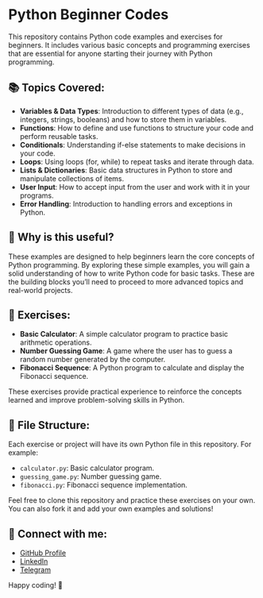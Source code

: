 # Python Beginner Codes

This repository contains Python code examples and exercises for beginners. It includes various basic concepts and programming exercises that are essential for anyone starting their journey with Python programming.

## 📚 Topics Covered:
- **Variables & Data Types**: Introduction to different types of data (e.g., integers, strings, booleans) and how to store them in variables.
- **Functions**: How to define and use functions to structure your code and perform reusable tasks.
- **Conditionals**: Understanding if-else statements to make decisions in your code.
- **Loops**: Using loops (for, while) to repeat tasks and iterate through data.
- **Lists & Dictionaries**: Basic data structures in Python to store and manipulate collections of items.
- **User Input**: How to accept input from the user and work with it in your programs.
- **Error Handling**: Introduction to handling errors and exceptions in Python.
  
## 🚀 Why is this useful?
These examples are designed to help beginners learn the core concepts of Python programming. By exploring these simple examples, you will gain a solid understanding of how to write Python code for basic tasks. These are the building blocks you’ll need to proceed to more advanced topics and real-world projects.

## 🎯 Exercises:
- **Basic Calculator**: A simple calculator program to practice basic arithmetic operations.
- **Number Guessing Game**: A game where the user has to guess a random number generated by the computer.
- **Fibonacci Sequence**: A Python program to calculate and display the Fibonacci sequence.
  
These exercises provide practical experience to reinforce the concepts learned and improve problem-solving skills in Python.

## 📂 File Structure:
Each exercise or project will have its own Python file in this repository. For example:
- `calculator.py`: Basic calculator program.
- `guessing_game.py`: Number guessing game.
- `fibonacci.py`: Fibonacci sequence implementation.

Feel free to clone this repository and practice these exercises on your own. You can also fork it and add your own examples and solutions!

## 🔗 Connect with me:
- [GitHub Profile](https://github.com/Elyadgit)
- [LinkedIn](https://www.linkedin.com/in/MohammadElyad)
- [Telegram](https://t.me/elyad77)

Happy coding! 🚀

